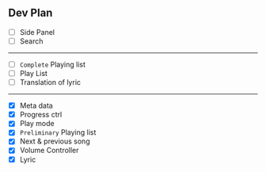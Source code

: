 Dev Plan
---
- [ ] Side Panel
- [ ] Search 
---
- [ ] `Complete` Playing list
- [ ] Play List
- [ ] Translation of lyric
---
- [x] Meta data
- [x] Progress ctrl
- [x] Play mode
- [x] `Preliminary` Playing list
- [x] Next & previous song
- [x] Volume Controller
- [x] Lyric